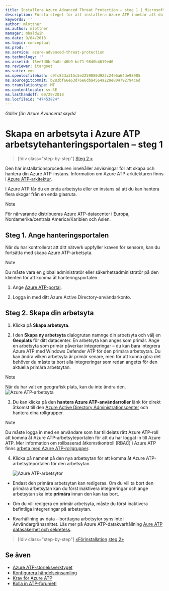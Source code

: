 ```yaml
---
title: Installera Azure Advanced Threat Protection – steg 1 | Microsoft Docs
description: Första steget för att installera Azure ATP innebär att du skapar instansen för din Azure ATP-distribution.
keywords: ''
author: mlottner
ms.author: mlottner
manager: mbaldwin
ms.date: 9/04/2018
ms.topic: conceptual
ms.prod: ''
ms.service: azure-advanced-threat-protection
ms.technology: ''
ms.assetid: 15ee7d0b-9a0c-46b9-bc71-98d0b4619ed0
ms.reviewer: itargoet
ms.suite: ems
ms.openlocfilehash: c9fc833a315c5e2259080d922c24e6a64de98905
ms.sourcegitcommit: b283bf66e63d76e6dba4564a229e804792794c6d
ms.translationtype: MT
ms.contentlocale: sv-SE
ms.lasthandoff: 09/29/2018
ms.locfileid: "47453824"
---
```

*Gäller för: Azure Avancerat skydd*


# <a name="creating-a-workspace-in-the-azure-atp-workspace-management-portal---step-1"></a>Skapa en arbetsyta i Azure ATP arbetsytehanteringsportalen – steg 1

> [!div class="step-by-step"]
> [Steg 2 »](install-atp-step2.md)

Den här installationsproceduren innehåller anvisningar för att skapa och hantera din Azure ATP-instans. Information om Azure ATP-arkitekturen finns i [Azure ATP-arkitektur](atp-architecture.md).

I Azure ATP får du en enda arbetsyta eller en instans så att du kan hantera flera skogar från en enda glasruta. 

> [!NOTE]
> För närvarande distribueras Azure ATP-datacenter i Europa, Nordamerika/centrala America/Karibien och Asien.

## <a name="step-1-enter-the-management-portal"></a>Steg 1. Ange hanteringsportalen

När du har kontrollerat att ditt nätverk uppfyller kraven för sensorn, kan du fortsätta med skapa Azure ATP-arbetsyta.

> [!NOTE]
>Du måste vara en global administratör eller säkerhetsadministratör på den klienten för att komma åt hanteringsportalen.


1.  Ange [Azure ATP-portal](https://portal.atp.azure.com).

2.  Logga in med ditt Azure Active Directory-användarkonto.

## <a name="step-2-create-your-workspace"></a>Steg 2. Skapa din arbetsyta

1. Klicka på **Skapa arbetsyta**.

2. I den **Skapa ny arbetsyta** dialogrutan namnge din arbetsyta och välj en **Geoplats** för ditt datacenter. En arbetsyta kan anges som primär. Ange en arbetsyta som primär påverkar integreringar – du kan bara integrera Azure ATP med Windows Defender ATP för den primära arbetsytan. Du kan ändra vilken arbetsyta är primär senare, men för att kunna göra det behöver du måste ta bort alla integreringar som redan angetts för den aktuella primära arbetsytan.
 > [!NOTE]
 > När du har valt en geografisk plats, kan du inte ändra den.
    ![Azure ATP-arbetsyta](media/create-workspace.png)

3. Du kan klicka på den **hantera Azure ATP-användarroller** länk för direkt åtkomst till den [Azure Active Directory Administrationscenter](https://docs.microsoft.com/azure/active-directory/active-directory-assign-admin-roles-azure-portal) och hantera dina rollgrupper.

 > [!NOTE]
 > Du måste logga in med en användare som har tilldelats rätt Azure ATP-roll att komma åt Azure ATP-arbetsyteportalen för att du har loggat in till Azure ATP. Mer information om rollbaserad åtkomstkontroll (RBAC) i Azure ATP finns [arbeta med Azure ATP-rollgrupper](atp-role-groups.md).

4. Klicka på namnet på den nya arbetsytan för att komma åt Azure ATP-arbetsyteportalen för den arbetsytan.

    ![Azure ATP-arbetsytor](media/atp-workspaces.png)

- Endast den primära arbetsytan kan redigeras. Om du vill ta bort den primära arbetsytan kan du först inaktivera integreringar och ange arbetsytan ska inte **primära** innan den kan tas bort.
- Om du vill redigera en primär arbetsyta, måste du först inaktivera befintliga integreringar på arbetsytan.

- Kvarhållning av data – borttagna arbetsytor syns inte i Användargränssnittet. Läs mer på Azure ATP-datakvarhållning [Aure ATP datasäkerhet och sekretess](atp-privacy-compliance.md).


> [!div class="step-by-step"]
> [«Förinstallation](configure-port-mirroring.md)
> [steg 2»](install-atp-step2.md)


## <a name="see-also"></a>Se även
- [Azure ATP-storleksverktyget](http://aka.ms/aatpsizingtool)
- [Konfigurera händelseinsamling](configure-event-collection.md)
- [Krav för Azure ATP](atp-prerequisites.md)
- [Kolla in ATP-forumet!](https://aka.ms/azureatpcommunity)
